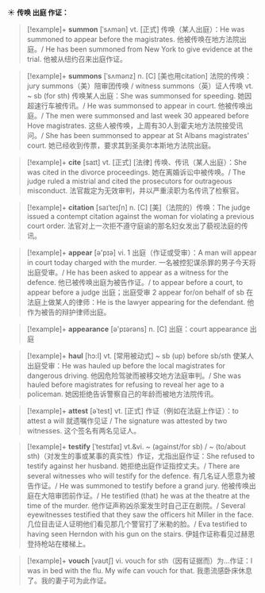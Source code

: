 ☀ <span class="category">**传唤 出庭 作证：**</span>
>[!example]+ <span class="vocabulary">**summon**</span> [ˈsʌmən]
> <span class="definition">vt. [正式] 传唤（某人出庭）：</span>He was summoned to appear before the magistrates. 他被传唤在地方法院出庭。/ He has been summoned from New York to give evidence at the trial. 他被从纽约召来出庭作证。
          
>[!example]+ <span class="vocabulary">**summons**</span> [ˈsʌmənz]
> <span class="definition">n. [C] [美也用citation] 法院的传唤：</span>jury summons（美）陪审团传唤 / witness summons（英）证人传唤 <span class="definition">vt. ~ sb (for sth) 传唤某人出庭：</span>She was summonsed for speeding. 她因超速行车被传讯。/ He was summonsed to appear in court. 他被传唤出庭。/ The men were summonsed and last week 30 appeared before Hove magistrates. 这些人被传唤，上周有30人到霍夫地方法院接受讯问。/ She has been summonsed to appear at St Albans magistrates' court. 她已经收到传票，要求其到圣奥尔本斯地方法院出庭。
           
>[!example]+ <span class="vocabulary">**cite**</span> [saɪt]
> <span class="definition">vt. [正式] [法律] 传唤、传讯（某人出庭）：</span>She was cited in the divorce proceedings. 她在离婚诉讼中被传唤。/ The judge ruled a mistrial and cited the prosecutors for outrageous misconduct. 法官裁定为无效审判，并以严重渎职为名传讯了检察官。

>[!example]+ <span class="vocabulary">**citation**</span> [saɪˈteɪʃn]
> <span class="definition">n. [C] [美]（法院的）传唤：</span>The judge issued a contempt citation against the woman for violating a previous court order. 法官对上一次拒不遵守庭谕的那名妇女发出了藐视法庭的传讯。

>[!example]+ <span class="vocabulary">**appear**</span> [ə'pɪə] 
> <span class="definition">vi. 1 出庭（作证或受审）：</span>A man will appear in court today charged with the murder. 一名被控犯谋杀罪的男子今天将出庭受审。/ He has been asked to appear as a witness for the defence. 他已被传唤出庭为被告作证。/ to appear before a court, to appear before a judge 出庭；出庭受审 <span class="definition">2 appear for/on behalf of sb 在法庭上做某人的律师：</span>He is the lawyer appearing for the defendant. 他作为被告的辩护律师出庭。

>[!example]+ <span class="vocabulary">**appearance**</span> [ə'pɪərəns] 
> <span class="definition">n. [C] 出庭：</span>court appearance 出庭
           
>[!example]+ <span class="vocabulary">**haul**</span> [hɔ:l]
> <span class="definition">vt. [常用被动式] ~ sb (up) before sb/sth 使某人出庭受审：</span>He was hauled up before the local magistrates for dangerous driving. 他因危险驾驶而被移交地方法庭审判。/ She was hauled before magistrates for refusing to reveal her age to a policeman. 她因拒绝告诉警察自己的年龄而被地方法院传讯。           

>[!example]+ <span class="vocabulary">**attest**</span> [əˈtest]
> <span class="definition">vt. [正式] 作证（例如在法庭上作证）：</span>to attest a will 就遗嘱作见证 / The signature was attested by two witnesses. 这个签名有两名见证人。
                    
>[!example]+ <span class="vocabulary">**testify**</span> [ˈtestɪfaɪ]
> <span class="definition">vt.&vi. ~ (against/for sb) / ~ (to/about sth)（对发生的事或某事的真实性）作证，尤指出庭作证：</span>She refused to testify against her husband. 她拒绝出庭作证指控丈夫。/ There are several witnesses who will testify for the defence. 有几名证人愿意为被告作证。/ He was summoned to testify before a grand jury. 他被传唤出庭在大陪审团前作证。/ He testified (that) he was at the theatre at the time of the murder. 他作证声称凶杀案发生时自己正在剧院。/ Several eyewitnesses testified that they saw the officers hit Miller in the face. 几位目击证人证明他们看见那几个警官打了米勒的脸。/ Eva testified to having seen Herndon with his gun on the stairs. 伊娃作证称看见过赫恩登持枪站在楼梯上。

>[!example]+ <span class="vocabulary">**vouch**</span> [vaʊtʃ]
> <span class="definition">vi. vouch for sth（因有证据而）为…作证：</span>I was in bed with the flu. My wife can vouch for that. 我患流感卧床休息了。我的妻子可为此作证。


